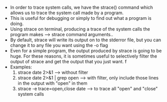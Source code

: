 - In order to trace system calls, we have the strace() command which allows us to trace the system call made by a program. 
- This is useful for debugging or simply to find out what a program is doing. 
- Using strace on terminal, producing a trace of the system calls the program makes --> strace command arguments..
- By default, strace will write its output on to the stderror file, but you can change it to any file you want using the -o flag
- Even for a simple program, the output produced by strace is going to be huge. For these reasons, it is sometimes useful to selectively filter the output of strace and get the output that you just want. f
- Examples:
    1. strace date 2>&1 --> without filter
    2. strace date 2>&1 | grep open --> with filter, only include those lines in the output with "open" in them
    3. strace -e trace=open,close date --> to trace all "open" and "close" system calls
